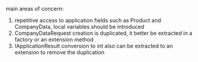 main areas of concern:

1. repetitive access to application fields such as Product and CompanyData, local variables should be introduced
2. CompanyDataRequest creation is duplicated, it better be extracted in a factory or an extension method
3. IApplicationResult conversion to int also can be extracted to an extension to remove the duplication
